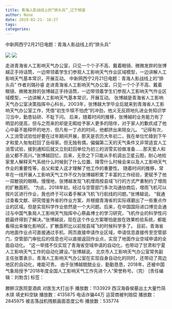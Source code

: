 ```yaml
---
title: 青海人影战线上的“排头兵”_辽宁频道
author: None
date: 2019-02-21- 16:27
tags: 
categories: 
---
```

中新网西宁2月21日电题：青海人影战线上的“排头兵”
<!-- more -->
                
<img align="center" border="0" src="http://p1.ifengimg.com/fck/2019_08/dea24e0965a0cc1_w540_h360.jpg" />
                
<img align="center" border="0" src="http://p2.ifengimg.com/a/2016/0810/204c433878d5cf9size1_w16_h16.png" />
            
走进青海省人工影响天气办公室，只见一个个子不高、戴着眼镜、微微发胖的张博越正手持话筒，一边带领着学生们参观人工影响天气作业区域模型，一边讲解人工影响天气基本常识，开展互动。
中新网西宁2月21日电题：青海人影战线上的“排头兵”
作者刘璐孙睿
走进青海省人工影响天气办公室，只见一个个子不高、戴着眼镜、微微发胖的张博越正手持话筒，一边带领着学生们参观人工影响天气作业区域模型，一边讲解人工影响天气基本常识，开展互动。
张博越是青海省人工影响天气办公室决策指挥中心科长。2003年，张博越大学毕业后就来到青海省人工影响天气办公室工作，凭借“初生牛犊不怕虎”的冲劲，他义无反顾地扎进业务知识学习当中，勤恳钻研、不耻下问。
后来，随着时间的推移，张博越的业务能力有了明显的提高，但与之而来的却是无暇给予家人更多的陪伴，对于家人的歉疚成了他心中最不能释怀的地方，但凡有一丁点的时间，他都挤出来陪女儿。
“记得有次，人工消雪试验恰好要在过年期间开展，那天是农历大年初二，我在单位忙碌到下午才和爱人匆匆赶回了岳母家。但无独有偶，偏偏第二天的天气条件又非常适宜人工消雪试验，接到通知后就又立刻赶回单位为初三的消雪实验做准备……那天爱人和岳父都不高兴。”张博越回忆，后来，无奈之下只能从手机调出卫星云图，耐心地给家里人解释天气系统什么时候到了什么位置、降雪什么时候会来以及人工影响天气作业的重要性等，岳父和爱人这才理解了他工作的重要性。
随着时间的推移，常年在一线开展人工影响天气工作不仅为张博越积累了丰富的工作经验，更赋予了他一双敏锐的眼睛。慢慢地，张博越发现飞机增雨按县域飞行的方式严重制约了增雨的扩散面积。
“为此，2018年初，经过与空管部门多次沟通协商后，增雨飞机可以按片区进行作业，我也终于可以着手解决飞机飞行航线的问题。”张博越说。
“我通过查看文献、研究借鉴外省的作业方案，并根据青海省的实际琢磨出了一些重点作业的区域。但是实现科学作业依然是一个大问题。后来，在中国国际进口博览会通过与中国气象局人工影响天气指挥中心蔡淼博士的学习研究，飞机作业的科学性问题最终得到了解决。”张博越说，现在这个作业方案哪怕是放在效果检验系统，都能看得出来催化影响区，扩散面积比以前按县域飞的时候科学多了。
目前，青海省内地面作业点可直接通过手机、网页直接申请作业区域，申请信息直接传至空管部门，空管部门审批后的信息也可以直接返回作业点，实现了地面作业空域申请的全面自动化。
“这一举措不仅实现了青海省空域申请的自动化，也带动了甘肃和宁夏人工影响天气工作的自动化建设。”张博越说。
北京市人工影响天气办公室常务副主任张蔷表示，青海人工影响天气办公室在实现自身自动化的同时，还带动了周边地区的自动化，难能可贵。
由于张博越兢兢业业、勤勤恳恳，2018年，还被中国气象局授予“2018年度全国人工影响天气工作先进个人”荣誉称号。（完）
[责任编辑：刘勃含]
标签：
 
             
滕醉汉医院耍酒疯 对医生大打出手
播放数：1133929
西汉海昏侯墓出土大量竹简木牍 填史料空缺
播放数：4135875
电话诈骗44万 运营商被判赔偿
播放数：2845975
被击落战机残骸画面首度公布
播放数：535774
